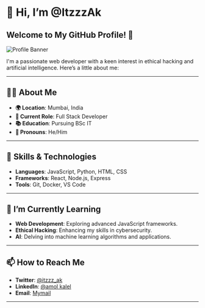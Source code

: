 # 👋 Hi, I’m @ItzzzAk

## Welcome to My GitHub Profile! 🎉

![Profile Banner](https://in.pinterest.com/pin/208573026486155771/)

I'm a passionate web developer with a keen interest in ethical hacking and artificial intelligence. Here’s a little about me:

---

## 👨‍💻 About Me

- **🌍 Location**: Mumbai, India
- **💼 Current Role**: Full Stack Developer
- **📚 Education**: Pursuing BSc IT
- **💬 Pronouns**: He/Him

---

## 🚀 Skills & Technologies

- **Languages**: JavaScript, Python, HTML, CSS
- **Frameworks**: React, Node.js, Express
- **Tools**: Git, Docker, VS Code

---

## 🌱 I’m Currently Learning

- **Web Development**: Exploring advanced JavaScript frameworks.
- **Ethical Hacking**: Enhancing my skills in cybersecurity.
- **AI**: Delving into machine learning algorithms and applications.

---

## 📫 How to Reach Me

- **Twitter**: [@itzzz_ak](https://x.com/Ak4351077866030)
- **LinkedIn**: [@amol kalel](https://www.linkedin.com/in/amol-kalel-947487265/)
- **Email**: [Mymail](mailto:your.kalelamol07@gmail.com)

---
